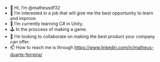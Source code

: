 - 👋 Hi, I’m @matheusdf32
- 👀 I’m interested in a job that will give me the best opportunity to learn and improve
- 🌱 I’m currently learning C# in Unity.
-  🕹 In the proccess of making a game.
- 💞️ I’m looking to collaborate on making the best product your company can offer.
- 📫 How to reach me is through https://www.linkedin.com/in/matheus-duarte-ferreira/

<!---
matheusdf32/matheusdf32 is a ✨ special ✨ repository because its `README.md` (this file) appears on your GitHub profile.
You can click the Preview link to take a look at your changes.
--->
